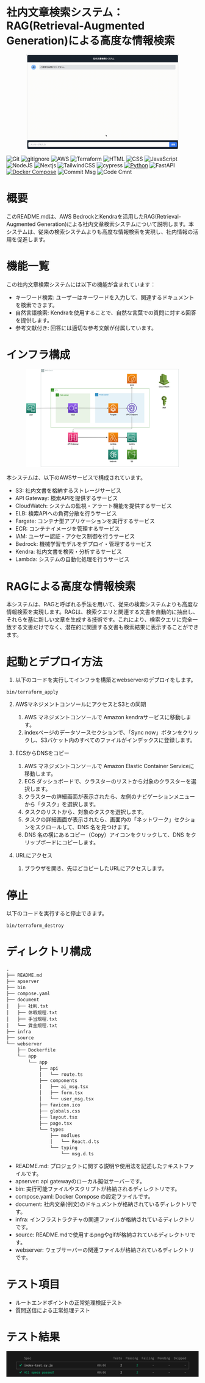# 社内文章検索システム：RAG(Retrieval-Augmented Generation)による高度な情報検索

<p align="center">
  <img src="source/movie.gif" alt="animated" width="400">
</p>

![Git](https://img.shields.io/badge/GIT-E44C30?logo=git&logoColor=white)
![gitignore](https://img.shields.io/badge/gitignore%20io-204ECF?logo=gitignoredotio&logoColor=white)
![AWS](https://img.shields.io/badge/AWS-%23FF9900.svg?logo=amazon-aws&logoColor=white)
![Terraform](https://img.shields.io/badge/terraform-%235835CC.svg?logo=terraform&logoColor=white)
![HTML](https://img.shields.io/badge/HTML5-E34F26?logo=html5&logoColor=white)
![CSS](https://img.shields.io/badge/CSS3-1572B6?logo=css3&logoColor=white)
![JavaScript](https://img.shields.io/badge/JavaScript-323330?logo=javascript&logoColor=F7DF1E)
![NodeJS](https://img.shields.io/badge/node.js-6DA55F?logo=node.js&logoColor=white)
![Nextjs](https://img.shields.io/badge/Next-14.2.3-blue.svg?logo=nuxtdotjs&logoColor=#00DC82)
![TailwindCSS](https://img.shields.io/badge/tailwindcss-%2338B2AC.svg?logo=tailwind-css&logoColor=white)
![cypress](https://img.shields.io/badge/-cypress-%23E5E5E5?logo=cypress&logoColor=058a5e)
[![Python](https://img.shields.io/badge/Python-3.12-blue.svg?logo=python&logoColor=blue)](https://www.python.org/)
![FastAPI](https://img.shields.io/badge/FastAPI-0.68-blue.svg?logo=fastapi)
[![Docker Compose](https://img.shields.io/badge/Docker%20Compose-v3-blue.svg)](https://docs.docker.com/compose/)
![Commit Msg](https://img.shields.io/badge/Commit%20message-Eg-brightgreen.svg)
![Code Cmnt](https://img.shields.io/badge/code%20comment-Ja-brightgreen.svg)

# 概要

このREADME.mdは、AWS BedrockとKendraを活用したRAG(Retrieval-Augmented Generation)による社内文章検索システムについて説明します。本システムは、従来の検索システムよりも高度な情報検索を実現し、社内情報の活用を促進します。

# 機能一覧
この社内文章検索システムには以下の機能が含まれています：

+ キーワード検索: ユーザーはキーワードを入力して、関連するドキュメントを検索できます。
+ 自然言語検索: Kendraを使用することで、自然な言葉での質問に対する回答を提供します。
+ 参考文献付き: 回答には適切な参考文献が付属しています。

# インフラ構成

<p align="center">
  <img src="source/aws.png" alt="animated" width="400">
</p>

本システムは、以下のAWSサービスで構成されています。

+ S3: 社内文書を格納するストレージサービス
+ API Gateway: 検索APIを提供するサービス
+ CloudWatch: システムの監視・アラート機能を提供するサービス
+ ELB: 検索APIへの負荷分散を行うサービス
+ Fargate: コンテナ型アプリケーションを実行するサービス
+ ECR: コンテナイメージを管理するサービス
+ IAM: ユーザー認証・アクセス制御を行うサービス
+ Bedrock: 機械学習モデルをデプロイ・管理するサービス
+ Kendra: 社内文書を検索・分析するサービス
+ Lambda: システムの自動化処理を行うサービス

# RAGによる高度な情報検索

本システムは、RAGと呼ばれる手法を用いて、従来の検索システムよりも高度な情報検索を実現します。RAGは、検索クエリと関連する文書を自動的に抽出し、それらを基に新しい文章を生成する技術です。これにより、検索クエリに完全一致する文書だけでなく、潜在的に関連する文書も検索結果に表示することができます。


# 起動とデプロイ方法
1. 以下のコードを実行してインフラを構築とwebserverのデプロイをします。
```
bin/terraform_apply
```

2. AWSマネジメントコンソールにアクセスとS3との同期
    1. AWS マネジメントコンソールで Amazon kendraサービスに移動します。
    2. indexページのデータソースセクションで、「Sync now」ボタンをクリックし、S3バケット内のすべてのファイルがインデックスに登録します。

3. ECSからDNSをコピー
    1. AWS マネジメントコンソールで Amazon Elastic Container Serviceに移動します。
    2. ECS ダッシュボードで、クラスターのリストから対象のクラスターを選択します。
    3. クラスターの詳細画面が表示されたら、左側のナビゲーションメニューから「タスク」を選択します。
    4. タスクのリストから、対象のタスクを選択します。
    5. タスクの詳細画面が表示されたら、画面内の「ネットワーク」セクションをスクロールして、DNS 名を見つけます。
    6. DNS 名の横にあるコピー（Copy）アイコンをクリックして、DNS をクリップボードにコピーします。

4. URLにアクセス
    1. ブラウザを開き、先ほどコピーしたURLにアクセスします。

# 停止
以下のコードを実行すると停止できます。
```
bin/terraform_destroy
```

# ディレクトリ構成

```
.
├── README.md
├── apserver
├── bin
├── compose.yaml
├── document
│   ├── 社則.txt
│   ├── 休暇規程.txt
│   ├── 手当規程.txt
│   └── 賃金規程.txt
├── infra
├── source
└── webserver
    ├── Dockerfile
    └── app
        └── app
            ├── api
            │   └── route.ts
            ├── components
            │   ├── ai_msg.tsx
            │   ├── form.tsx
            │   └── user_msg.tsx
            ├── favicon.ico
            ├── globals.css
            ├── layout.tsx
            ├── page.tsx
            └── types
                ├── modlues
                │   └── React.d.ts
                └── typing
                    └── msg.d.ts
```

+ README.md: プロジェクトに関する説明や使用法を記述したテキストファイルです。
+ apserver: api gatewayのローカル擬似サーバーです。
+ bin: 実行可能ファイルやスクリプトが格納されるディレクトリです。
+ compose.yaml: Docker Compose の設定ファイルです。
+ document: 社内文章(例文)のドキュメントが格納されているディレクトリです。
+ infra: インフラストラクチャの関連ファイルが格納されているディレクトリです。
+ source: README.mdで使用するpngやgifが格納されているディレクトリです。
+ webserver: ウェブサーバーの関連ファイルが格納されているディレクトリです。


# テスト項目
+ ルートエンドポイントの正常処理検証テスト
+ 質問送信による正常処理テスト

# テスト結果

<p align="center">
  <img src="source/test_result.png" alt="animated">
</p>


